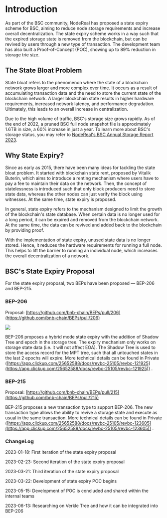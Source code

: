 # Introduction

As part of the BSC community, NodeReal has proposed a state expiry scheme for BSC, aiming to reduce node storage requirements and increase overall decentralization. The state expiry scheme works in a way such that the expired storage state is removed from the blockchain, but can be revived by users through a new type of transaction. The development team has also built a Proof-of-Concept (POC), showing up to 89% reduction in storage trie size.

## The State Bloat Problem

State bloat refers to the phenomenon where the state of a blockchain network grows larger and more complex over time. It occurs as a result of accumulating transaction data and the need to store the current state of the blockchain network. A larger blockchain state results in higher hardware requirements, increased network latency, and performance degradation. Ultimately, this leads to an overall increase in centralization.

Due to the high volume of traffic, BSC's storage size grows rapidly. As of the end of 2022, a pruned BSC full node snapshot file is approximately 1.6TB in size, a 60% increase in just a year. To learn more about BSC's storage status, you may refer to [NodeReal's BSC Annual Storage Report 2023](https://nodereal.io/blog/en/bnb-smart-chain-annual-storage-report-2023/).

  

## Why State Expiry?

Since as early as 2015, there have been many ideas for tackling the state bloat problem. It started with blockchain state rent, proposed by Vitalik Buterin, which aims to introduce a renting mechanism where users have to pay a fee to maintain their data on the network. Then, the concept of statelessness is introduced such that only block producers need to store state data, whereas the other nodes can just verify the block using witnesses. At the same time, state expiry is proposed.

  

In general, state expiry refers to the mechanism designed to limit the growth of the blockchain's state database. When certain data is no longer used for a long period, it can be expired and removed from the blockchain network. At the same time, the data can be revived and added back to the blockchain by providing proof.

  

With the implementation of state expiry, unused state data is no longer stored. Hence, it reduces the hardware requirements for running a full node. This helps to lift the barrier to running an individual node, which increases the overall decentralization of a network.

  

## BSC's State Expiry Proposal

For the state expiry proposal, two BEPs have been proposed — BEP-206 and BEP-215.

### BEP-206

Proposal: [https://github.com/bnb-chain/BEPs/pull/206](https://github.com/bnb-chain/BEPs/pull/206)

  

![](https://t25652588.p.clickup-attachments.com/t25652588/928571f6-437b-42a4-9d5b-db581c43bed7/image.png)

BEP-206 proposes a hybrid mode state expiry with the addition of Shadow Tree and epoch in the storage tree. The expiry mechanism only works on storage state data (i.e. it will not affect EOA). The Shadow Tree is used to store the access record for the MPT tree, such that all untouched states in the last 2 epochs will expire. More technical details can be found in Private ([https://app.clickup.com/25652588/docs/revbc-25105/revbc-121925](https://app.clickup.com/25652588/docs/revbc-25105/revbc-121925)) .

  

### BEP-215

Proposal: [https://github.com/bnb-chain/BEPs/pull/215](https://github.com/bnb-chain/BEPs/pull/215)

  

BEP-215 proposes a new transaction type to support BEP-206. The new transaction type allows the ability to revive a storage state and execute as usual in the same transaction. More technical details can be found in Private ([https://app.clickup.com/25652588/docs/revbc-25105/revbc-123605](https://app.clickup.com/25652588/docs/revbc-25105/revbc-123605)) .

  

### ChangeLog

2023-01-18: First iteration of the state expiry proposal

2023-02-23: Second iteration of the state expiry proposal

2023-03-21: Third iteration of the state expiry proposal

2023-03-22: Development of state expiry POC begins

2023-05-15: Development of POC is concluded and shared within the internal teams

2023-06-13: Researching on Verkle Tree and how it can be integrated into BEP-206